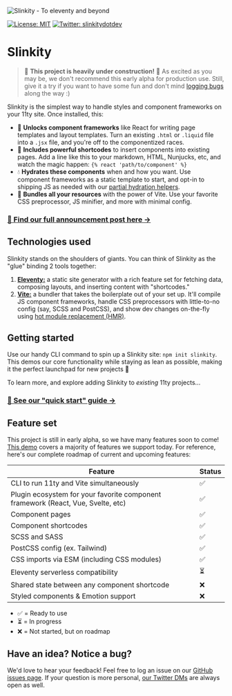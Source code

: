 ![Slinkity - To eleventy and beyond](https://slinkity.dev/assets/og-image-banner.jpg)

[![License: MIT](https://img.shields.io/badge/License-MIT-yellow.svg)](https://github.com/slinkity/slinkity/blob/main/LICENSE.md)
[![Twitter: slinkitydotdev](https://img.shields.io/twitter/follow/slinkitydotdev.svg?style=social)](https://twitter.com/slinkitydotdev)

# Slinkity

> 🚧 **This project is heavily under construction!** 🚧 As excited as you may be, we don't recommend this early alpha for production use. Still, give it a try if you want to have some fun and don't mind [logging bugs](https://github.com/slinkity/slinkity/issues) along the way :)

Slinkity is the simplest way to handle styles and component frameworks on your 11ty site. Once installed, this:

- 🚀 **Unlocks component frameworks** like React for writing page templates and layout templates. Turn an existing `.html` or `.liquid` file into a `.jsx` file, and you're off to the componentized races.
- 🔖 **Includes powerful shortcodes** to insert components into existing pages. Add a line like this to your markdown, HTML, Nunjucks, etc, and watch the magic happen: `{% react 'path/to/component' %}`
- 💧 **Hydrates these components** when and how you want. Use component frameworks as a static template to start, and opt-in to shipping JS as needed with our [partial hydration helpers](https://slinkity.dev/docs/partial-hydration/).
- 💅 **Bundles all your resources** with the power of Vite. Use your favorite CSS preprocessor, JS minifier, and more with minimal config.

### [📣 Find our full announcement post here →](https://slinkity.dev)

## Technologies used

Slinkity stands on the shoulders of giants. You can think of Slinkity as the "glue" binding 2 tools together:

1. [**Eleventy:**](https://www.11ty.dev) a static site generator with a rich feature set for fetching data, composing layouts, and inserting content with "shortcodes."
2. [**Vite:**](https://vitejs.dev) a bundler that takes the boilerplate out of your set up. It'll compile JS component frameworks, handle CSS preprocessors with little-to-no config (say, SCSS and PostCSS), and show dev changes on-the-fly using [hot module replacement (HMR)](https://vitejs.dev/guide/features.html#hot-module-replacement).

## Getting started

Use our handy CLI command to spin up a Slinkity site: `npm init slinkity`. This demos our core functionality while staying as lean as possible, making it the perfect launchpad for new projects 🚀

To learn more, and explore adding Slinkity to _existing_ 11ty projects...

### [🐣 See our "quick start" guide →](https://slinkity.dev/docs/quick-start)

## Feature set

This project is still in early alpha, so we have many features soon to come! [This demo](https://www.youtube.com/watch?v=X_zp6CodHjc&t=493s) covers a majority of features we support today. For reference, here's our complete roadmap of current and upcoming features:

| Feature                                                                               | Status    |
|---------------------------------------------------------------------------------------|-----------|
| CLI to run 11ty and Vite simultaneously                                               | ✅         |
| Plugin ecosystem for your favorite component framework (React, Vue, Svelte, etc)      | ✅         |
| Component pages                                                                       | ✅         |
| Component shortcodes                                                                  | ✅         |
| SCSS and SASS                                                                         | ✅         |
| PostCSS config (ex. Tailwind)                                                         | ✅         |
| CSS imports via ESM (including CSS modules)                                           | ✅         |
| Eleventy serverless compatibility                                                     | ⏳         |
| Shared state between any component shortcode                                          | ❌         |
| Styled components & Emotion support                                                   | ❌         |

- ✅ = Ready to use
- ⏳ = In progress
- ❌ = Not started, but on roadmap

## Have an idea? Notice a bug?

We'd love to hear your feedback! Feel free to log an issue on our [GitHub issues page](https://github.com/slinkity/slinkity/issues). If your question is more personal, [our Twitter DMs](https://twitter.com/slinkitydotdev) are always open as well.
